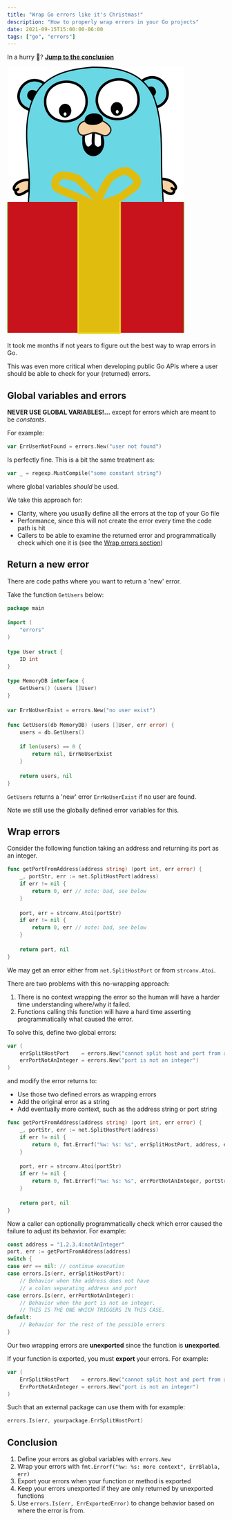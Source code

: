 ```yaml
---
title: "Wrap Go errors like it's Christmas!"
description: "How to properly wrap errors in your Go projects"
date: 2021-09-15T15:00:00-06:00
tags: ["go", "errors"]
---
```


In a hurry 🏃? [**Jump to the conclusion**](#conclusion)

![Title](title.svg)

It took me months if not years to figure out the best way to wrap errors in Go.

This was even more critical when developing public Go APIs where a user should be able to check for your (returned) errors.

## Global variables and errors

**NEVER USE GLOBAL VARIABLES!...** except for errors which are meant to be *constants*.

For example:

```go
var ErrUserNotFound = errors.New("user not found")
```

Is perfectly fine. This is a bit the same treatment as:

```go
var _ = regexp.MustCompile("some constant string")
```

where global variables *should* be used.

We take this approach for:

- Clarity, where you usually define all the errors at the top of your Go file
- Performance, since this will not create the error every time the code path is hit
- Callers to be able to examine the returned error and programmatically check which one it is (see the [Wrap errors section](#wrap-errors))

## Return a new error

There are code paths where you want to return a 'new' error.

Take the function `GetUsers` below:

```go
package main

import (
    "errors"
)

type User struct {
    ID int
}

type MemoryDB interface {
    GetUsers() (users []User)
}

var ErrNoUserExist = errors.New("no user exist")

func GetUsers(db MemoryDB) (users []User, err error) {
    users = db.GetUsers()

    if len(users) == 0 {
        return nil, ErrNoUserExist
    }

    return users, nil
}
```

`GetUsers` returns a 'new' error `ErrNoUserExist` if no user are found.

Note we still use the globally defined error variables for this.

## Wrap errors

Consider the following function taking an address and returning its port as an integer.

```go
func getPortFromAddress(address string) (port int, err error) {
    _, portStr, err := net.SplitHostPort(address)
    if err != nil {
        return 0, err // note: bad, see below
    }

    port, err = strconv.Atoi(portStr)
    if err != nil {
        return 0, err // note: bad, see below
    }

    return port, nil
}
```

We may get an error either from `net.SplitHostPort` or from `strconv.Atoi`.

There are two problems with this no-wrapping approach:

1. There is no context wrapping the error so the human will have a harder time understanding where/why it failed.
1. Functions calling this function will have a hard time asserting programmatically what caused the error.

To solve this, define two global errors:

```go
var (
    errSplitHostPort    = errors.New("cannot split host and port from address")
    errPortNotAnInteger = errors.New("port is not an integer")
)
```

and modify the error returns to:

- Use those two defined errors as wrapping errors
- Add the original error as a string
- Add eventually more context, such as the address string or port string

```go
func getPortFromAddress(address string) (port int, err error) {
    _, portStr, err := net.SplitHostPort(address)
    if err != nil {
        return 0, fmt.Errorf("%w: %s: %s", errSplitHostPort, address, err)
    }

    port, err = strconv.Atoi(portStr)
    if err != nil {
        return 0, fmt.Errorf("%w: %s: %s", errPortNotAnInteger, portStr, err)
    }

    return port, nil
}
```

Now a caller can optionally programmatically check which error caused the failure to adjust its behavior.
For example:

```go
const address = "1.2.3.4:notAnInteger"
port, err := getPortFromAddress(address)
switch {
case err == nil: // continue execution
case errors.Is(err, errSplitHostPort):
    // Behavior when the address does not have
    // a colon separating address and port
case errors.Is(err, errPortNotAnInteger):
    // Behavior when the port is not an integer.
    // THIS IS THE ONE WHICH TRIGGERS IN THIS CASE.
default:
    // Behavior for the rest of the possible errors
}
```

Our two wrapping errors are **unexported** since the function is **unexported**.

If your function is exported, you must **export** your errors. For example:

```go
var (
    ErrSplitHostPort    = errors.New("cannot split host and port from address")
    ErrPortNotAnInteger = errors.New("port is not an integer")
)
```

Such that an external package can use them with for example:

```go
errors.Is(err, yourpackage.ErrSplitHostPort)
```

## Conclusion

1. Define your errors as global variables with `errors.New`
2. Wrap your errors with `fmt.Errorf("%w: %s: more context", ErrBlabla, err)`
3. Export your errors when your function or method is exported
4. Keep your errors unexported if they are only returned by unexported functions
5. Use `errors.Is(err, ErrExportedError)` to change behavior based on where the error is from.

